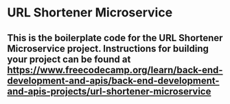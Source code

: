 # URL Shortener Microservice

This is the boilerplate code for the URL Shortener Microservice project.
Instructions for building your project can be found at <https://www.freecodecamp.org/learn/back-end-development-and-apis/back-end-development-and-apis-projects/url-shortener-microservice>
--
